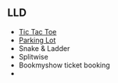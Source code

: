 ## LLD

- [Tic Tac Toe][def]
- [Parking Lot][def2]
- Snake & Ladder
- Splitwise
- Bookmyshow ticket booking
-

[def]: LLD/01TicTacToe/main.go
[def2]: LLD/02ParkingLot/main.go
